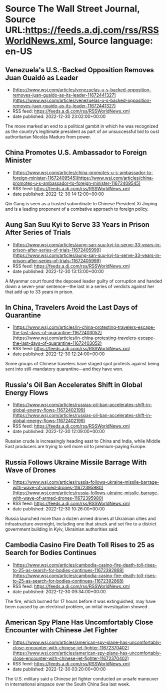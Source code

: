 # Source The Wall Street Journal, Source URL:https://feeds.a.dj.com/rss/RSSWorldNews.xml, Source language: en-US

## Venezuela's U.S.-Backed Opposition Removes Juan Guaidó as Leader
 - [https://www.wsj.com/articles/venezuelas-u-s-backed-opposition-removes-juan-guaido-as-its-leader-11672441327](https://www.wsj.com/articles/venezuelas-u-s-backed-opposition-removes-juan-guaido-as-its-leader-11672441327)
 - RSS feed: https://feeds.a.dj.com/rss/RSSWorldNews.xml
 - date published: 2022-12-30 23:02:00+00:00

The move marked an end to a political gambit in which he was recognized as the country’s legitimate president as part of an unsuccessful bid to oust authoritarian Nicolás Maduro from power.

## China Promotes U.S. Ambassador to Foreign Minister
 - [https://www.wsj.com/articles/china-promotes-u-s-ambassador-to-foreign-minister-11672409545](https://www.wsj.com/articles/china-promotes-u-s-ambassador-to-foreign-minister-11672409545)
 - RSS feed: https://feeds.a.dj.com/rss/RSSWorldNews.xml
 - date published: 2022-12-30 14:12:00+00:00

Qin Gang is seen as a trusted subordinate to Chinese President Xi Jinping and is a leading proponent of a combative approach to foreign policy.

## Aung San Suu Kyi to Serve 33 Years in Prison After Series of Trials
 - [https://www.wsj.com/articles/aung-san-suu-kyi-to-serve-33-years-in-prison-after-series-of-trials-11672405999](https://www.wsj.com/articles/aung-san-suu-kyi-to-serve-33-years-in-prison-after-series-of-trials-11672405999)
 - RSS feed: https://feeds.a.dj.com/rss/RSSWorldNews.xml
 - date published: 2022-12-30 13:13:00+00:00

A Myanmar court found the deposed leader guilty of corruption and handed down a seven-year sentence—the last in a series of verdicts against her that add up to 33 years in prison.

## In China, Travelers Avoid the Last Days of Quarantine
 - [https://www.wsj.com/articles/in-china-protesting-travelers-escape-the-last-days-of-quarantine-11672403052](https://www.wsj.com/articles/in-china-protesting-travelers-escape-the-last-days-of-quarantine-11672403052)
 - RSS feed: https://feeds.a.dj.com/rss/RSSWorldNews.xml
 - date published: 2022-12-30 12:24:00+00:00

Some groups of Chinese travelers have staged spot protests against being sent into still-mandatory quarantine—and they have won.

## Russia's Oil Ban Accelerates Shift in Global Energy Flows
 - [https://www.wsj.com/articles/russias-oil-ban-accelerates-shift-in-global-energy-flows-11672402199](https://www.wsj.com/articles/russias-oil-ban-accelerates-shift-in-global-energy-flows-11672402199)
 - RSS feed: https://feeds.a.dj.com/rss/RSSWorldNews.xml
 - date published: 2022-12-30 12:09:00+00:00

Russian crude is increasingly heading east to China and India, while Middle East producers are trying to sell more oil to premium-paying Europe.

## Russia Follows Ukraine Missile Barrage With Wave of Drones
 - [https://www.wsj.com/articles/russia-follows-ukraine-missile-barrage-with-wave-of-armed-drones-11672395980](https://www.wsj.com/articles/russia-follows-ukraine-missile-barrage-with-wave-of-armed-drones-11672395980)
 - RSS feed: https://feeds.a.dj.com/rss/RSSWorldNews.xml
 - date published: 2022-12-30 10:26:00+00:00

Russia launched more than a dozen armed drones at Ukrainian cities and infrastructure overnight, including one that struck and set fire to a district government building in Kyiv, Ukrainian authorities said.

## Cambodia Casino Fire Death Toll Rises to 25 as Search for Bodies Continues
 - [https://www.wsj.com/articles/cambodia-casino-fire-death-toll-rises-to-25-as-search-for-bodies-continues-11672392868](https://www.wsj.com/articles/cambodia-casino-fire-death-toll-rises-to-25-as-search-for-bodies-continues-11672392868)
 - RSS feed: https://feeds.a.dj.com/rss/RSSWorldNews.xml
 - date published: 2022-12-30 09:34:00+00:00

The fire, which burned for 17 hours before it was extinguished, may have been caused by an electrical problem, an initial investigation showed .

## American Spy Plane Has Uncomfortably Close Encounter with Chinese Jet Fighter
 - [https://www.wsj.com/articles/american-spy-plane-has-uncomfortably-close-encounter-with-chinese-jet-fighter-11672370402](https://www.wsj.com/articles/american-spy-plane-has-uncomfortably-close-encounter-with-chinese-jet-fighter-11672370402)
 - RSS feed: https://feeds.a.dj.com/rss/RSSWorldNews.xml
 - date published: 2022-12-30 03:20:00+00:00

The U.S. military said a Chinese jet fighter conducted an unsafe maneuver in international airspace over the South China Sea last week.
